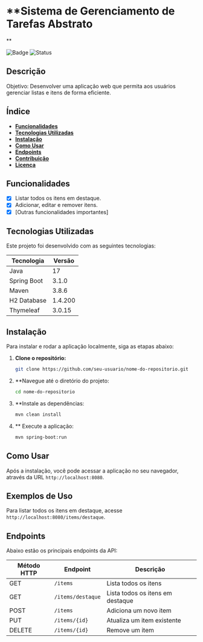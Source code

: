 # **Sistema de Gerenciamento de Tarefas Abstrato
**

![Badge](https://img.shields.io/badge/versão-1.0.0-blue) ![Status](https://img.shields.io/badge/status-em%20desenvolvimento-yellowgreen)

## **Descrição**

Objetivo: Desenvolver uma aplicação web que permita aos usuários gerenciar listas e 
itens de forma eficiente.

## **Índice**

- [**Funcionalidades**](#funcionalidades)
- [**Tecnologias Utilizadas**](#tecnologias-utilizadas)
- [**Instalação**](#instalação)
- [**Como Usar**](#como-usar)
- [**Endpoints**](#endpoints)
- [**Contribuição**](#contribuição)
- [**Licença**](#licença)

## **Funcionalidades**

- [x] Listar todos os itens em destaque.
- [x] Adicionar, editar e remover itens.
- [x] [Outras funcionalidades importantes]

## **Tecnologias Utilizadas**

Este projeto foi desenvolvido com as seguintes tecnologias:

| Tecnologia     | Versão   |
|----------------|----------|
| Java           | 17       |
| Spring Boot    | 3.1.0    |
| Maven          | 3.8.6    |
| H2 Database    | 1.4.200  |
| Thymeleaf      | 3.0.15   |

## **Instalação**

Para instalar e rodar a aplicação localmente, siga as etapas abaixo:

1. **Clone o repositório:**

   ```bash
   git clone https://github.com/seu-usuario/nome-do-repositorio.git
   
2. **Navegue até o diretório do projeto:

   ```bash
   cd nome-do-repositorio
   ```

3. **Instale as dependências:
   ```bash
   mvn clean install
   ```

4. ** Execute a aplicação:
   ```bash
   mvn spring-boot:run
   ```

## **Como Usar**

Após a instalação, você pode acessar a aplicação no seu navegador, através da URL `http://localhost:8080`.

## **Exemplos de Uso**

Para listar todos os itens em destaque, acesse `http://localhost:8080/items/destaque`.

## **Endpoints**

Abaixo estão os principais endpoints da API:

| **Método HTTP** | **Endpoint**            | **Descrição**                     |
|-----------------|-------------------------|-----------------------------------|
| GET             | `/items`                | Lista todos os itens              |
| GET             | `/items/destaque`       | Lista todos os itens em destaque  |
| POST            | `/items`                | Adiciona um novo item             |
| PUT             | `/items/{id}`           | Atualiza um item existente        |
| DELETE          | `/items/{id}`           | Remove um item                    |




